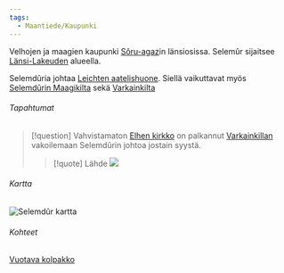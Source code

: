 ```yaml
---
tags:
  - Maantiede/Kaupunki
---
```

Velhojen ja maagien kaupunki [Sôru-agaz](Sôru-agaz.md)in länsiosissa. Selemûr sijaitsee [Länsi-Lakeuden](Lakeus) alueella.

Selemdûria johtaa [Leichten aatelishuone](Leichten%20aatelishuone.md). Siellä vaikuttavat myös [Selemdûrin Maagikilta](Selemdûrin%20Maagikilta.md) sekä [Varkainkilta](Varkainkilta.md)

###### Tapahtumat

>[!question] Vahvistamaton
>[Elhen kirkko](Elhen%20kirkko.md) on palkannut [Varkainkillan](Varkainkilta.md) vakoilemaan Selemdûrin johtoa jostain syystä.
>>[!quote] Lähde
>>![](Selemdûrin%20varastetut%20kirjeet.md#^60e62b)

###### Kartta

![Selemdûr kartta](Maps/Selemdûr%20kartta.png)


###### Kohteet

[Vuotava kolpakko](Vuotava%20Kolpakko)